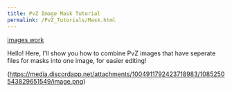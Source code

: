 ```yaml
---
title: PvZ Image Mask Tutorial
permalink: /PvZ_Tutorials/Mask.html
---
```

[images work](https://this.way)

Hello! Here, I'll show you how to combine PvZ images that have seperate files for masks into one image, for easier editing!

(https://media.discordapp.net/attachments/1004911792423718983/1085250543829651549/image.png)
